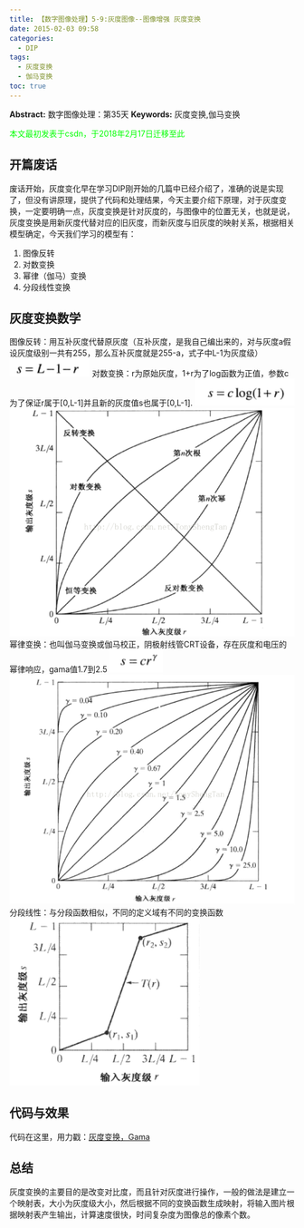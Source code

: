 ```yaml
---
title: 【数字图像处理】5-9:灰度图像--图像增强 灰度变换
date: 2015-02-03 09:58
categories:
  - DIP
tags:
  - 灰度变换
  - 伽马变换
toc: true
---
```

**Abstract:** 数字图像处理：第35天
**Keywords:** 灰度变换,伽马变换
<!--more-->
<font color="00FF00">本文最初发表于csdn，于2018年2月17日迁移至此</font>
## 开篇废话
废话开始，灰度变化早在学习DIP刚开始的几篇中已经介绍了，准确的说是实现了，但没有讲原理，提供了代码和处理结果，今天主要介绍下原理，对于灰度变换，一定要明确一点，灰度变换是针对灰度的，与图像中的位置无关，也就是说，灰度变换是用新灰度代替对应的旧灰度，而新灰度与旧灰度的映射关系，根据相关模型确定，今天我们学习的模型有：

1. 图像反转
2. 对数变换
3. 幂律（伽马）变换
4. 分段线性变换

## 灰度变换数学
图像反转：用互补灰度代替原灰度（互补灰度，是我自己编出来的，对与灰度a假设灰度级别一共有255，那么互补灰度就是255-a，式子中L-1为灰度级）
![Center][]
对数变换：r为原始灰度，1+r为了log函数为正值，参数c为了保证r属于\[0,L-1\]并且新的灰度值s也属于\[0,L-1\].
![Center 1][]
![Center 2][]
幂律变换：也叫伽马变换或伽马校正，阴极射线管CRT设备，存在灰度和电压的幂律响应，gama值1.7到2.5
![Center 3][]
![Center 4][]
分段线性：与分段函数相似，不同的定义域有不同的变换函数
![Center 5][]
## 代码与效果
代码在这里，用力戳：[灰度变换，Gama]()
## 总结
灰度变换的主要目的是改变对比度，而且针对灰度进行操作，一般的做法是建立一个映射表，大小为灰度级大小，然后根据不同的变换函数生成映射，将输入图片根据映射表产生输出，计算速度很快，时间复杂度为图像总的像素个数。

[Center]: DIP-5-9-灰度图像-图像增强-灰度变换/20150203091558062.png
[Center 1]: DIP-5-9-灰度图像-图像增强-灰度变换/20150203091638611.png
[Center 2]: DIP-5-9-灰度图像-图像增强-灰度变换/20150203094613457.png
[Center 3]: DIP-5-9-灰度图像-图像增强-灰度变换/20150203093829373.png
[Center 4]: DIP-5-9-灰度图像-图像增强-灰度变换/20150203094651116.png
[Center 5]: DIP-5-9-灰度图像-图像增强-灰度变换/20150203095017895.png
[http_blog.csdn.net_tonyshengtan_article_details_41009683]: http://blog.csdn.net/tonyshengtan/article/details/41009683
